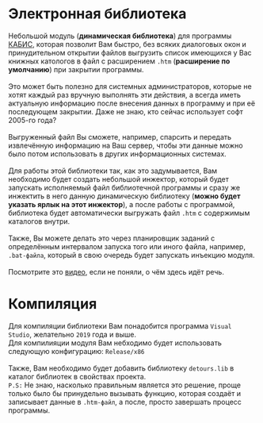 # Электронная библиотека
Небольшой модуль (**динамическая библиотека**) для программы [КАБИС](http://kabis.kz/kabis.htm), которая позволит Вам быстро, без всяких диалоговых окон и принудительном открытии файлов выгрузить список имеющихся у Вас книжных катологов в файл с расширением `.htm` (**расширение по умолчанию**) при закрытии программы.<br><br>Это может быть полезно для системных администраторов, которые не хотят каждый раз вручную выполнять эти действия, а всегда иметь актуальную информацию после внесения данных в программу и при её последующем закрытии. Даже не знаю, кто сейчас использует софт 2005-го года?<br><br>Выгруженный файл Вы сможете, например, спарсить и передать извлечённую информацию на Ваш сервер, чтобы эти данные можно было потом использовать в других информационных системах.<br><br>Для работы этой библиотеки так, как это задумывается, Вам необходимо будет создать небольшой инжектор, который будет запускать исполняемый файл библиотечной программы и сразу же инжектить в него данную динамическую библиотеку (**можно будет указать ярлык на этот инжектор**), а после работы с программой, библиотека будет автоматически выгружать файл `.htm` с содержимым каталогов внутри.<br><br>Также, Вы можете делать это через планировщик заданий с определённым интервалом запуска того или иного файла, например, `.bat-файла`, который в свою очередь будет запускать инъекцию модуля.<br><br>Посмотрите это [видео](https://youtu.be/pbiShyi-WHc), если не поняли, о чём здесь идёт речь.

# Компиляция
Для компиляции библиотеки Вам понадобится программа `Visual Studio`, желательно `2019` года и выше.<br>
Для компилияции модуля Вам небходимо будет использовать следующую конфигурацию: `Release/x86`<br><br>
Также, Вам необходимо будет добавить библиотеку `detours.lib` в каталог библиотек в свойствах проекта.<br>
`P.S:` Не знаю, насколько правильным является это решение, проще только было бы принудельно вызывать функцию, которая создаёт и записывает данные в `.htm-файл`, а после, просто завершать процесс программы.
